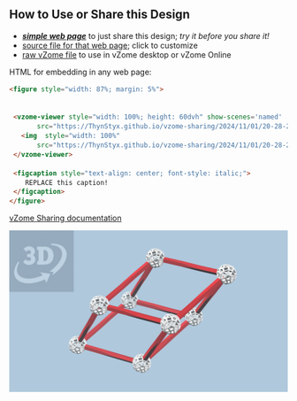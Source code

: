 
## How to Use or Share this Design

 - [***simple web page***](<https://ThynStyx.github.io/vzome-sharing/2024/11/01/20-28-21-Rhombohedral-Bravais-Lattices-Zometool/>) to just share this design; *try it before you share it!*
 - [source file for that web page](<https://github.com/ThynStyx/vzome-sharing/edit/main/2024/11/01/20-28-21-Rhombohedral-Bravais-Lattices-Zometool/index.md>); click to customize
 - [raw vZome file](<https://raw.githubusercontent.com/ThynStyx/vzome-sharing/main/2024/11/01/20-28-21-Rhombohedral-Bravais-Lattices-Zometool/Rhombohedral-Bravais-Lattices-Zometool.vZome>) to use in vZome desktop or vZome Online
 
 HTML for embedding in any web page:
 ```html
<figure style="width: 87%; margin: 5%">
  
  
  <vzome-viewer style="width: 100%; height: 60dvh" show-scenes='named'
        src="https://ThynStyx.github.io/vzome-sharing/2024/11/01/20-28-21-Rhombohedral-Bravais-Lattices-Zometool/Rhombohedral-Bravais-Lattices-Zometool.vZome" >
    <img  style="width: 100%"
        src="https://ThynStyx.github.io/vzome-sharing/2024/11/01/20-28-21-Rhombohedral-Bravais-Lattices-Zometool/Rhombohedral-Bravais-Lattices-Zometool.png" >
  </vzome-viewer>

  <figcaption style="text-align: center; font-style: italic;">
     REPLACE this caption!
  </figcaption>
</figure>

 ```

[vZome Sharing documentation](https://vzome.github.io/vzome/sharing.html#how-it-works)

![Image](<Rhombohedral-Bravais-Lattices-Zometool.png>)

